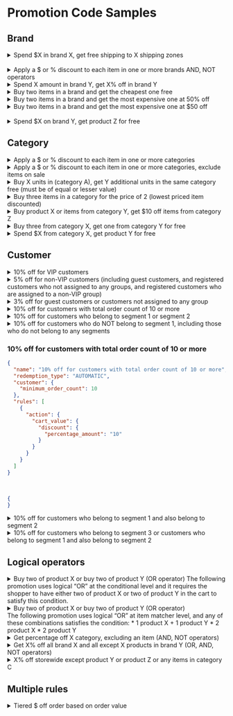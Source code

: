 # Promotion Code Samples

## Brand

<details>
  <summary>Spend $X in brand X, get free shipping to X shipping zones</summary> <br>

<!--
type: tab
title: Try It
-->

```json title="Request runner" lineNumbers
{
  "method": "POST",
  "url": "https://api.bigcommerce.com/stores/{store_hash}/v3/promotions",
  "headers": {
    "Content-Type": "application/json",
    "X-Auth-Token": ""
  },
  "body": {
  "name": "Order $100 of this Common Good Brand, Get Free Shipping",
  "redemption_type": "AUTOMATIC",
  "rules": [
    {
      "action": {
        "shipping": {
          "free_shipping": true,
          "zone_ids": [
            1,
            3
          ]
        }
      },
      "apply_once": true,
      "stop": false,
      "condition": {
        "cart": {
          "items": {
            "brands": [
              37
            ]
          },
          "minimum_quantity": 1,
          "minimum_spend": 100
        }
      }
    }
  ],
  "notifications": [
    {
      "type": "UPSELL",
      "content": "Get Free Shipping for Common Good Upsell",
      "locations": [
        "CART_PAGE"
      ]
    },
    {
      "type": "ELIGIBLE",
      "content": "On the Cart Page, Eligible",
      "locations": [
        "CART_PAGE"
      ]
    },
    {
      "type": "APPLIED",
      "content": "Applied Cart Page",
      "locations": [
        "CART_PAGE"
      ]
    }
  ],
  "stop": false,
  "status": "ENABLED"
}
```

<br>

<!--
type: tab
title: Request
-->

```json title="Example request" lineNumbers
{
  "name": "Order $100 of this Common Good Brand, Get Free Shipping",
  "redemption_type": "AUTOMATIC",
  "rules": [
    {
      "action": {
        "shipping": {
          "free_shipping": true,
          "zone_ids": [
            1,
            3
          ]
        }
      },
      "apply_once": true,
      "stop": false,
      "condition": {
        "cart": {
          "items": {
            "brands": [
              37
            ]
          },
          "minimum_quantity": 1,
          "minimum_spend": 100
        }
      }
    }
  ],
  "notifications": [
    {
      "type": "UPSELL",
      "content": "Get Free Shipping for Common Good Upsell",
      "locations": [
        "CART_PAGE"
      ]
    },
    {
      "type": "ELIGIBLE",
      "content": "On the Cart Page, Eligible",
      "locations": [
        "CART_PAGE"
      ]
    },
    {
      "type": "APPLIED",
      "content": "Applied Cart Page",
      "locations": [
        "CART_PAGE"
      ]
    }
  ],
  "stop": false,
  "status": "ENABLED"
}
```
<!--
type: tab
title: Response
-->

```json title="Example response" lineNumbers
{
    "data": {
        "id": 3,
        "name": "Order $100 of this Common Good Brand, Get Free Shipping",
        "created_from": "api",
        "customer": {
            "group_ids": [],
            "minimum_order_count": 0,
            "excluded_group_ids": [],
            "segments": null
        },
        "rules": [
            {
                "action": {
                    "shipping": {
                        "free_shipping": true,
                        "zone_ids": [
                            1,
                            3
                        ]
                    }
                },
                "apply_once": true,
                "stop": false,
                "condition": {
                    "cart": {
                        "items": {
                            "brands": [
                                37
                            ]
                        },
                        "minimum_spend": "100",
                        "minimum_quantity": 1
                    }
                }
            }
        ],
        "notifications": [
            {
                "type": "UPSELL",
                "content": "Get Free Shipping for Common Good Upsell",
                "locations": [
                    "CART_PAGE"
                ]
            },
            {
                "type": "ELIGIBLE",
                "content": "On the Cart Page, Eligible",
                "locations": [
                    "CART_PAGE"
                ]
            },
            {
                "type": "APPLIED",
                "content": "Applied Cart Page",
                "locations": [
                    "CART_PAGE"
                ]
            }
        ],
        "stop": false,
        "currency_code": "USD",
        "redemption_type": "AUTOMATIC",
        "shipping_address": null,
        "current_uses": 0,
        "max_uses": null,
        "start_date": "2022-07-15T19:59:00+00:00",
        "end_date": null,
        "status": "ENABLED",
        "schedule": null,
        "can_be_used_with_other_promotions": true
    },
    "meta": {}
}
```

<!-- 
type: tab-end
-->
</details>


<br>


<details>
  <summary>Apply a $ or % discount to each item in one or more brands AND, NOT operators</summary> <br>

<!--
type: tab
title: Try It
-->

```json title="Request runner" lineNumbers
{
  "name": "Apply a $ or % discount to each item in one or more brands",
  "redemption_type": "AUTOMATIC",
  "rules": [
    {
      "action": {
        "cart_items": {
          "discount": {
            "percentage_amount": "15"
          },
          "strategy": "LEAST_EXPENSIVE",
          "as_total": false,
          "include_items_considered_by_condition": false,
          "items": {
            "and": [
              {
                "brands": [
                  38,
                  37,
                  36,
                  35
                ]
              },
              {
                "not": {
                  "categories": [
                    19
                  ]
                }
              }
            ]
          }
        }
      },
      "apply_once": true,
      "stop": false
    }
  ],
  "notifications": [
    {
      "type": "UPSELL",
      "content": "Get 15% off in Common Good, Chemex, Barr-Co and Kinfolk.\r\n<div>&nbsp;</div>",
      "locations": [
        "HOME_PAGE",
        "PRODUCT_PAGE",
        "CART_PAGE"
      ]
    },
    {
      "type": "ELIGIBLE",
      "content": "You are eligible for 15% off!\r\n<div>&nbsp;</div>",
      "locations": [
        "CART_PAGE"
      ]
    },
    {
      "type": "APPLIED",
      "content": "Congratulations you have earned 15% off.",
      "locations": [
        "CART_PAGE"
      ]
    }
  ],
  "stop": false,
  "status": "ENABLED"
}
```
<br>

<!--
type: tab
title: Request
-->

```json title="Example request" lineNumbers
{
  "name": "Apply a $ or % discount to each item in one or more brands",
  "redemption_type": "AUTOMATIC",
  "rules": [
    {
      "action": {
        "cart_items": {
          "discount": {
            "percentage_amount": "15"
          },
          "strategy": "LEAST_EXPENSIVE",
          "as_total": false,
          "include_items_considered_by_condition": false,
          "items": {
            "and": [
              {
                "brands": [
                  38,
                  37,
                  36,
                  35
                ]
              },
              {
                "not": {
                  "categories": [
                    19
                  ]
                }
              }
            ]
          }
        }
      },
      "apply_once": true,
      "stop": false
    }
  ],
  "notifications": [
    {
      "type": "UPSELL",
      "content": "Get 15% off in Common Good, Chemex, Barr-Co and Kinfolk.\r\n<div>&nbsp;</div>",
      "locations": [
        "HOME_PAGE",
        "PRODUCT_PAGE",
        "CART_PAGE"
      ]
    },
    {
      "type": "ELIGIBLE",
      "content": "You are eligible for 15% off!\r\n<div>&nbsp;</div>",
      "locations": [
        "CART_PAGE"
      ]
    },
    {
      "type": "APPLIED",
      "content": "Congratulations you have earned 15% off.",
      "locations": [
        "CART_PAGE"
      ]
    }
  ],
  "stop": false,
  "status": "ENABLED"
}
```

<!--
type: tab
title: Response
-->

```json title="Example response" lineNumbers
{
    "data": {
        "id": 4,
        "name": "Apply a $ or % discount to each item in one or more brands",
        "created_from": "api",
        "customer": {
            "group_ids": [],
            "minimum_order_count": 0,
            "excluded_group_ids": [],
            "segments": null
        },
        "rules": [
            {
                "action": {
                    "cart_items": {
                        "discount": {
                            "percentage_amount": "15"
                        },
                        "strategy": "LEAST_EXPENSIVE",
                        "add_free_item": true,
                        "as_total": false,
                        "include_items_considered_by_condition": false,
                        "exclude_items_on_sale": false,
                        "items": {
                            "and": [
                                {
                                    "brands": [
                                        38,
                                        37,
                                        36,
                                        35
                                    ]
                                },
                                {
                                    "not": {
                                        "categories": [
                                            36
                                        ]
                                    }
                                }
                            ]
                        }
                    }
                },
                "apply_once": true,
                "stop": false
            }
        ],
        "notifications": [
            {
                "type": "UPSELL",
                "content": "Get 15% off in Common Good, Chemex, Barr-Co and Kinfolk.\r\n<div>&nbsp;</div>",
                "locations": [
                    "HOME_PAGE",
                    "PRODUCT_PAGE",
                    "CART_PAGE"
                ]
            },
            {
                "type": "ELIGIBLE",
                "content": "You are eligible for 15% off!\r\n<div>&nbsp;</div>",
                "locations": [
                    "CART_PAGE"
                ]
            },
            {
                "type": "APPLIED",
                "content": "Congratulations you have earned 15% off.",
                "locations": [
                    "CART_PAGE"
                ]
            }
        ],
        "stop": false,
        "currency_code": "USD",
        "redemption_type": "AUTOMATIC",
        "shipping_address": null,
        "current_uses": 0,
        "max_uses": null,
        "start_date": "2022-07-15T20:16:53+00:00",
        "end_date": null,
        "status": "ENABLED",
        "schedule": null,
        "can_be_used_with_other_promotions": true
    },
    "meta": {}
}
```

<!-- 
type: tab-end
-->

</details>

<details>  
  <summary>Spend X amount in brand Y, get X% off in brand Y
  </summary>

<br>

 <!--
type: tab
title: Try It
-->

```json title="Request runner" lineNumbers
{
  "method": "POST",
  "url": "https://api.bigcommerce.com/stores/{store_hash}/v3/promotions",
  "headers": {
    "Content-Type": "application/json",
    "X-Auth-Token": ""
  },
  "body": {
  "name": "Spend X amount in brand Y, Get X% off in brand Y",
  "redemption_type": "AUTOMATIC",
  "rules": [
    {
      "action": {
        "cart_items": {
          "discount": {
            "percentage_amount": "10"
          },
          "strategy": "LEAST_EXPENSIVE",
          "as_total": true,
          "include_items_considered_by_condition": true,
          "items": {
            "brands": [
              36
            ]
          }
        }
      },
      "apply_once": true,
      "stop": false,
      "condition": {
        "cart": {
          "items": {
            "brands": [
              36
            ]
          },
          "minimum_spend": "200",
          "minimum_quantity": 1
        }
      }
    }
  ],
  "notifications": [
    {
      "type": "UPSELL",
      "content": "<div>&nbsp;</div>",
      "locations": [
        "CART_PAGE"
      ]
    },
    {
      "type": "ELIGIBLE",
      "content": "<div>&nbsp;</div>",
      "locations": [
        "CART_PAGE"
      ]
    },
    {
      "type": "APPLIED",
      "content": "<div>&nbsp;</div>",
      "locations": [
        "CART_PAGE"
      ]
    }
  ],
  "stop": false,
  "status": "ENABLED"
}
```
<br>

<!--
type: tab
title: Request
-->

```json title="Example request" lineNumbers
{
  "name": "Spend X Amount in Brand Y, Get X% Off in Brand Y",
  "redemption_type": "AUTOMATIC",
  "rules": [
    {
      "action": {
        "cart_items": {
          "discount": {
            "percentage_amount": "10"
          },
          "strategy": "LEAST_EXPENSIVE",
          "as_total": true,
          "include_items_considered_by_condition": true,
          "items": {
            "brands": [
              36
            ]
          }
        }
      },
      "apply_once": true,
      "stop": false,
      "condition": {
        "cart": {
          "items": {
            "brands": [
              36
            ]
          },
          "minimum_spend": "200",
          "minimum_quantity": 1
        }
      }
    }
  ],
  "notifications": [
    {
      "type": "UPSELL",
      "content": "<div>&nbsp;</div>",
      "locations": [
        "CART_PAGE"
      ]
    },
    {
      "type": "ELIGIBLE",
      "content": "<div>&nbsp;</div>",
      "locations": [
        "CART_PAGE"
      ]
    },
    {
      "type": "APPLIED",
      "content": "<div>&nbsp;</div>",
      "locations": [
        "CART_PAGE"
      ]
    }
  ],
  "stop": false,
  "status": "ENABLED"
}
```

<br>

<!--
type: tab
title: Response
-->

```json title="Example response" lineNumbers
{
    "data": {
        "id": 5,
        "name": "Spend X Amount in Brand Y, Get X% Off in Brand Y",
        "created_from": "api",
        "customer": {
            "group_ids": [],
            "minimum_order_count": 0,
            "excluded_group_ids": [],
            "segments": null
        },
        "rules": [
            {
                "action": {
                    "cart_items": {
                        "discount": {
                            "percentage_amount": "10"
                        },
                        "strategy": "LEAST_EXPENSIVE",
                        "add_free_item": true,
                        "as_total": true,
                        "include_items_considered_by_condition": true,
                        "exclude_items_on_sale": false,
                        "items": {
                            "brands": [
                                36
                            ]
                        }
                    }
                },
                "apply_once": true,
                "stop": false,
                "condition": {
                    "cart": {
                        "items": {
                            "brands": [
                                36
                            ]
                        },
                        "minimum_spend": "200",
                        "minimum_quantity": 1
                    }
                }
            }
        ],
        "notifications": [
            {
                "type": "UPSELL",
                "content": "<div>&nbsp;</div>",
                "locations": [
                    "CART_PAGE"
                ]
            },
            {
                "type": "ELIGIBLE",
                "content": "<div>&nbsp;</div>",
                "locations": [
                    "CART_PAGE"
                ]
            },
            {
                "type": "APPLIED",
                "content": "<div>&nbsp;</div>",
                "locations": [
                    "CART_PAGE"
                ]
            }
        ],
        "stop": false,
        "currency_code": "USD",
        "redemption_type": "AUTOMATIC",
        "shipping_address": null,
        "current_uses": 0,
        "max_uses": null,
        "start_date": "2022-07-15T20:26:29+00:00",
        "end_date": null,
        "status": "ENABLED",
        "schedule": null,
        "can_be_used_with_other_promotions": true
    },
    "meta": {}
}
```

<!-- 
type: tab-end
-->

</details>

<details>  
  <summary>Buy two items in a brand and get the cheapest one free</summary>

<br>

 <!--
type: tab
title: Try It
-->

```json title="Request runner" lineNumbers
{
  "method": "POST",
  "url": "https://api.bigcommerce.com/stores/{store_hash}/v3/promotions",
  "headers": {
    "Content-Type": "application/json",
    "X-Auth-Token": ""
  },
  "body": {
  "name": "Buy two items in brand and get the cheapest one free",
  "redemption_type": "AUTOMATIC",
  "rules": [
    {
      "apply_once": false,
      "condition": {
        "cart": {
          "items": {
            "brands": [
              36
            ]
          },
          "minimum_quantity": 2
        }
      },
      "action": {
        "cart_items": {
          "strategy": "LEAST_EXPENSIVE",
          "include_items_considered_by_condition": true,
          "discount": {
            "percentage_amount": "100"
          },
          "items": {
            "brands": [
              36
            ]
          },
          "quantity": 1
        }
      }
    }
  ]
}
```

<br>

<!--
type: tab
title: Request
-->

```json title="Example request" lineNumbers
{
  "name": "Buy two items in brand and get the cheapest one free",
  "redemption_type": "AUTOMATIC",
  "rules": [
    {
      "apply_once": false,
      "condition": {
        "cart": {
          "items": {
            "brands": [
              36
            ]
          },
          "minimum_quantity": 2
        }
      },
      "action": {
        "cart_items": {
          "strategy": "LEAST_EXPENSIVE",
          "include_items_considered_by_condition": true,
          "discount": {
            "percentage_amount": "100"
          },
          "items": {
            "brands": [
              36
            ]
          },
          "quantity": 1
        }
      }
    }
  ]
}
```

<br>

 <!--
type: tab
title: Response
-->

```json title="Example response" lineNumbers
{
    "data": {
        "id": 6,
        "name": "Buy two items in brand and get the cheapest one free",
        "created_from": "api",
        "customer": {
            "group_ids": [],
            "minimum_order_count": 0,
            "excluded_group_ids": [],
            "segments": null
        },
        "rules": [
            {
                "action": {
                    "cart_items": {
                        "discount": {
                            "percentage_amount": "100"
                        },
                        "strategy": "LEAST_EXPENSIVE",
                        "add_free_item": true,
                        "as_total": false,
                        "include_items_considered_by_condition": true,
                        "exclude_items_on_sale": false,
                        "items": {
                            "brands": [
                                36
                            ]
                        },
                        "quantity": 1
                    }
                },
                "apply_once": false,
                "stop": false,
                "condition": {
                    "cart": {
                        "items": {
                            "brands": [
                                36
                            ]
                        },
                        "minimum_quantity": 2
                    }
                }
            }
        ],
        "notifications": [],
        "stop": false,
        "currency_code": "USD",
        "redemption_type": "AUTOMATIC",
        "shipping_address": null,
        "current_uses": 0,
        "max_uses": null,
        "start_date": "2022-07-15T20:37:29+00:00",
        "end_date": null,
        "status": "ENABLED",
        "schedule": null,
        "can_be_used_with_other_promotions": true
    },
    "meta": {}
}
```
<!-- 
type: tab-end
-->

</details>

<details>  
    <summary>Buy two items in a brand and get the most expensive one at 50% off</summary>

<br>

 <!--
type: tab
title: Try It
-->

```json title="Request runner" lineNumbers
{
  "name": "Buy two items in brand and get the most expensive one at 50% off",
  "redemption_type": "AUTOMATIC",
  "rules": [
    {
      "apply_once": false,
      "condition": {
        "cart": {
          "items": {
            "brands": [
              36
            ]
          },
          "minimum_quantity": 2
        }
      },
      "action": {
        "cart_items": {
          "strategy": "MOST_EXPENSIVE",
          "include_items_considered_by_condition": true,
          "discount": {
            "percentage_amount": "50"
          },
          "items": {
            "brands": [
              36
            ]
          },
          "quantity": 1
        }
      }
    }
  ]
}
```

<br>

<!--
type: tab
title: Request
-->

```json title="Example request" lineNumbers
{
  "name": "Buy two items in brand and get the most expensive one at 50% off",
  "redemption_type": "AUTOMATIC",
  "rules": [
    {
      "apply_once": false,
      "condition": {
        "cart": {
          "items": {
            "brands": [
              36
            ]
          },
          "minimum_quantity": 2
        }
      },
      "action": {
        "cart_items": {
          "strategy": "MOST_EXPENSIVE",
          "include_items_considered_by_condition": true,
          "discount": {
            "percentage_amount": "50"
          },
          "items": {
            "brands": [
              36
            ]
          },
          "quantity": 1
        }
      }
    }
  ]
}
```
<br>

<!--
type: tab
title: Response
-->

```json title="Example response" lineNumbers
{
    "data": {
        "id": 7,
        "name": "Buy two items in brand and get the most expensive one at 50% off",
        "created_from": "api",
        "customer": {
            "group_ids": [],
            "minimum_order_count": 0,
            "excluded_group_ids": [],
            "segments": null
        },
        "rules": [
            {
                "action": {
                    "cart_items": {
                        "discount": {
                            "percentage_amount": "50"
                        },
                        "strategy": "MOST_EXPENSIVE",
                        "add_free_item": true,
                        "as_total": false,
                        "include_items_considered_by_condition": true,
                        "exclude_items_on_sale": false,
                        "items": {
                            "brands": [
                                36
                            ]
                        },
                        "quantity": 1
                    }
                },
                "apply_once": false,
                "stop": false,
                "condition": {
                    "cart": {
                        "items": {
                            "brands": [
                                36
                            ]
                        },
                        "minimum_quantity": 2
                    }
                }
            }
        ],
        "notifications": [],
        "stop": false,
        "currency_code": "USD",
        "redemption_type": "AUTOMATIC",
        "shipping_address": null,
        "current_uses": 0,
        "max_uses": null,
        "start_date": "2022-07-15T20:43:34+00:00",
        "end_date": null,
        "status": "ENABLED",
        "schedule": null,
        "can_be_used_with_other_promotions": true
    },
    "meta": {}
}
```

<!-- 
type: tab-end
-->

</details>

<details>  
    <summary>Buy two items in a brand and get the most expensive one at $50 off</summary>

<br>

 <!--
type: tab
title: Try It
-->

```json title="Request runner" lineNumbers
{
  "method": "POST",
  "url": "https://api.bigcommerce.com/stores/{store_hash}/v3/promotions",
  "headers": {
    "Content-Type": "application/json",
    "X-Auth-Token": ""
  },
  "body": {
"name": "Buy two items in brand and get the most expensive one at $50 off",
  "redemption_type": "AUTOMATIC",
  "rules": [
    {
      "apply_once": false,
      "condition": {
        "cart": {
          "items": {
            "brands": [
              36
            ]
          },
          "minimum_quantity": 2
        }
      },
      "action": {
        "cart_items": {
          "strategy": "MOST_EXPENSIVE",
          "include_items_considered_by_condition": true,
          "discount": {
            "fixed_amount": "50"
          },
          "items": {
            "brands": [
              36
            ]
          },
          "quantity": 1
        }
      }
    }
  ]
}
```

<br>

<!--
type: tab
title: Request
-->

```json title="Example request" lineNumbers
{
  "name": "Buy two items in brand and get the most expensive one at $50 off",
  "redemption_type": "AUTOMATIC",
  "rules": [
    {
      "apply_once": false,
      "condition": {
        "cart": {
          "items": {
            "brands": [
              36
            ]
          },
          "minimum_quantity": 2
        }
      },
      "action": {
        "cart_items": {
          "strategy": "MOST_EXPENSIVE",
          "include_items_considered_by_condition": true,
          "discount": {
            "fixed_amount": "50"
          },
          "items": {
            "brands": [
              36
            ]
          },
          "quantity": 1
        }
      }
    }
  ]
}
```
<br>

<!--
type: tab
title: Response
-->

```json title="Example response" lineNumbers
{
    "data": {
        "id": 8,
        "name": "Buy two items in brand and get the most expensive one at $50 off",
        "created_from": "api",
        "customer": {
            "group_ids": [],
            "minimum_order_count": 0,
            "excluded_group_ids": [],
            "segments": null
        },
        "rules": [
            {
                "action": {
                    "cart_items": {
                        "discount": {
                            "fixed_amount": "50"
                        },
                        "strategy": "MOST_EXPENSIVE",
                        "add_free_item": true,
                        "as_total": false,
                        "include_items_considered_by_condition": true,
                        "exclude_items_on_sale": false,
                        "items": {
                            "brands": [
                                36
                            ]
                        },
                        "quantity": 1
                    }
                },
                "apply_once": false,
                "stop": false,
                "condition": {
                    "cart": {
                        "items": {
                            "brands": [
                                36
                            ]
                        },
                        "minimum_quantity": 2
                    }
                }
            }
        ],
        "notifications": [],
        "stop": false,
        "currency_code": "USD",
        "redemption_type": "AUTOMATIC",
        "shipping_address": null,
        "current_uses": 0,
        "max_uses": null,
        "start_date": "2022-07-15T21:01:36+00:00",
        "end_date": null,
        "status": "ENABLED",
        "schedule": null,
        "can_be_used_with_other_promotions": true
    },
    "meta": {}
}
```
<!-- 
type: tab-end
-->

</details>

<br>

<details>  
    <summary>Spend $X on brand Y, get product Z for free</summary>

<!--
type: tab
title: Try It
-->

```json title="Request runner" lineNumbers
{
  "method": "POST",
  "url": "https://api.bigcommerce.com/stores/{store_hash}/v3/promotions",
  "headers": {
    "Content-Type": "application/json",
    "X-Auth-Token": ""},
  "body": {
  "name": "Spend $X on brand Y, get product Z for free",
  "redemption_type": "AUTOMATIC",
  "rules": [
    {
      "apply_once": false,
      "condition": {
        "cart": {
          "items": {
            "brands": [
              38
            ]
          },
          "minimum_spend": 200
        }
      },
      "action": {
        "gift_item": {
          "product_id": 107,
          "quantity": 1
        }
      }
    }
  ]
}
```
<br>

<!--
type: tab
title: Request
-->

```json title="Example request" lineNumbers
{
  "name": "Spend $X on brand Y, get product Z for free",
  "redemption_type": "AUTOMATIC",
  "rules": [
    {
      "apply_once": false,
      "condition": {
        "cart": {
          "items": {
            "brands": [
              38
            ]
          },
          "minimum_spend": 200
        }
      },
      "action": {
        "gift_item": {
          "product_id": 130,
          "quantity": 1
        }
      }
    }
  ]
}
```

<br>

<!--
type: tab
title: Response
-->

```json title="Example response" lineNumbers
{
    "data": {
        "id": 9,
        "name": "Spend $X on brand Y, get product Z for free",
        "created_from": "api",
        "customer": {
            "group_ids": [],
            "minimum_order_count": 0,
            "excluded_group_ids": [],
            "segments": null
        },
        "rules": [
            {
                "action": {
                    "gift_item": {
                        "quantity": 1,
                        "product_id": 130
                    }
                },
                "apply_once": false,
                "stop": false,
                "condition": {
                    "cart": {
                        "items": {
                            "brands": [
                                38
                            ]
                        },
                        "minimum_spend": "10"
                    }
                }
            }
        ],
        "notifications": [],
        "stop": false,
        "currency_code": "USD",
        "redemption_type": "AUTOMATIC",
        "shipping_address": null,
        "current_uses": 0,
        "max_uses": null,
        "start_date": "2022-07-15T21:15:28+00:00",
        "end_date": null,
        "status": "ENABLED",
        "schedule": null,
        "can_be_used_with_other_promotions": true
    },
    "meta": {}
}
```

<!-- 
type: tab-end
-->

</details>

## Category

<details>
  <summary>Apply a $ or % discount to each item in one or more categories</summary>

<br>

<!--
type: tab
title: Try It
-->

```json title="Request runner" lineNumbers
{
  "method": "POST",
  "url": "https://api.bigcommerce.com/stores/{store_hash}/v3/promotions",
  "headers": {
    "Content-Type": "application/json",
    "X-Auth-Token": ""},
  "body": {
  "name": "20 dollars off all garden material",
  "redemption_type": "AUTOMATIC",
  "rules": [
    {
      "action": {
        "cart_items": {
          "discount": {
            "fixed_amount": "20"
          },
          "strategy": "LEAST_EXPENSIVE",
          "as_total": false,
          "include_items_considered_by_condition": false,
          "items": {
            "categories": [
              24
            ]
          }
        }
      },
      "apply_once": true,
      "stop": false
    }
  ],
  "notifications": [
    {
      "type": "UPSELL",
      "content": "",
      "locations": [
        "CART_PAGE"
      ]
    },
    {
      "type": "ELIGIBLE",
      "content": "",
      "locations": [
        "CART_PAGE"
      ]
    },
    {
      "type": "APPLIED",
      "content": "",
      "locations": [
        "CART_PAGE"
      ]
    }
  ],
  "stop": false,
  "start_date": "2019-01-29T00:00:00+00:00",
  "status": "ENABLED"
}
```

<br>
<!--
type: tab
title: Request
-->

```json title="Example request" lineNumbers
{
  "name": "20 dollars off all garden material",
  "redemption_type": "AUTOMATIC",
  "rules": [
    {
      "action": {
        "cart_items": {
          "discount": {
            "fixed_amount": "20"
          },
          "strategy": "LEAST_EXPENSIVE",
          "as_total": false,
          "include_items_considered_by_condition": false,
          "items": {
            "categories": [
              24
            ]
          }
        }
      },
      "apply_once": true,
      "stop": false
    }
  ],
  "notifications": [
    {
      "type": "UPSELL",
      "content": "",
      "locations": [
        "CART_PAGE"
      ]
    },
    {
      "type": "ELIGIBLE",
      "content": "",
      "locations": [
        "CART_PAGE"
      ]
    },
    {
      "type": "APPLIED",
      "content": "",
      "locations": [
        "CART_PAGE"
      ]
    }
  ],
  "stop": false,
  "start_date": "2019-01-29T00:00:00+00:00",
  "status": "ENABLED"
}
```
<!--
type: tab
title: Response
-->

```json title="Example response" lineNumbers
{
    "data": {
        "id": 10,
        "name": "20 dollar off all Garden material",
        "created_from": "api",
        "customer": {
            "group_ids": [],
            "minimum_order_count": 0,
            "excluded_group_ids": [],
            "segments": null
        },
        "rules": [
            {
                "action": {
                    "cart_items": {
                        "discount": {
                            "fixed_amount": "20"
                        },
                        "strategy": "LEAST_EXPENSIVE",
                        "add_free_item": true,
                        "as_total": false,
                        "include_items_considered_by_condition": false,
                        "exclude_items_on_sale": false,
                        "items": {
                            "categories": [
                                24
                            ]
                        }
                    }
                },
                "apply_once": true,
                "stop": false
            }
        ],
        "notifications": [
            {
                "type": "UPSELL",
                "content": "",
                "locations": [
                    "CART_PAGE"
                ]
            },
            {
                "type": "ELIGIBLE",
                "content": "",
                "locations": [
                    "CART_PAGE"
                ]
            },
            {
                "type": "APPLIED",
                "content": "",
                "locations": [
                    "CART_PAGE"
                ]
            }
        ],
        "stop": false,
        "currency_code": "USD",
        "redemption_type": "AUTOMATIC",
        "shipping_address": null,
        "current_uses": 0,
        "max_uses": null,
        "start_date": "2019-01-29T00:00:00+00:00",
        "end_date": null,
        "status": "ENABLED",
        "schedule": null,
        "can_be_used_with_other_promotions": true
    },
    "meta": {}
}
```
<!-- 
type: tab-end
-->

</details>



<details>
  <summary>Apply a $ or % discount to each item in one or more categories, exclude items on sale</summary>

<br>

 <!--
type: tab
title: Try It
-->


```json title="Example request" lineNumbers
{
  "method": "POST",
  "url": "https://api.bigcommerce.com/stores/{store_hash}/v3/promotions",
  "headers": {
    "Content-Type": "application/json",
    "X-Auth-Token": ""
  },
  "body": {
  "name": "20 dollars off all garden material, exclude items on sale",
  "redemption_type": "AUTOMATIC",
  "rules": [
    {
      "action": {
        "cart_items": {
          "discount": {
            "fixed_amount": "20"
          },
          "strategy": "LEAST_EXPENSIVE",
          "as_total": false,
          "include_items_considered_by_condition": false,
          "exclude_items_on_sale": true,
          "items": {
            "categories": [
              19
            ]
          }
        }
      },
      "apply_once": true,
      "stop": false
    }
  ]
}
```

<br>

<br>

 <!--
type: tab
title: Request
-->

```json title="Example request" lineNumbers
{
 "name": "20 dollars off all garden material, exclude items on sale",
  "redemption_type": "AUTOMATIC",
  "rules": [
    {
      "action": {
        "cart_items": {
          "discount": {
            "fixed_amount": "20"
          },
          "strategy": "LEAST_EXPENSIVE",
          "as_total": false,
          "include_items_considered_by_condition": false,
          "exclude_items_on_sale": true,
          "items": {
            "categories": [
              19
            ]
          }
        }
      },
      "apply_once": true,
      "stop": false
    }
  ]
}
```
<!--
type: tab
title: Response
-->

```json title="Example response" lineNumbers
{
    "data": {
        "id": 11,
        "name": "20 dollars off all garden material, exclude items on sale",
        "created_from": "api",
        "customer": {
            "group_ids": [],
            "minimum_order_count": 0,
            "excluded_group_ids": [],
            "segments": null
        },
        "rules": [
            {
                "action": {
                    "cart_items": {
                        "discount": {
                            "fixed_amount": "5"
                        },
                        "strategy": "LEAST_EXPENSIVE",
                        "add_free_item": true,
                        "as_total": false,
                        "include_items_considered_by_condition": false,
                        "exclude_items_on_sale": true,
                        "items": {
                            "categories": [
                                36
                            ]
                        }
                    }
                },
                "apply_once": true,
                "stop": false
            }
        ],
        "notifications": [],
        "stop": false,
        "currency_code": "USD",
        "redemption_type": "AUTOMATIC",
        "shipping_address": null,
        "current_uses": 0,
        "max_uses": null,
        "start_date": "2022-07-18T18:43:58+00:00",
        "end_date": null,
        "status": "ENABLED",
        "schedule": null,
        "can_be_used_with_other_promotions": true
    },
    "meta": {}
}
```

<!-- 
type: tab-end
-->

</details>

<details>  
  <summary>Buy X units in (category A), get Y additional units in the same category free (must be of equal or lesser value)</summary>

<br>

 <!--
type: tab
title: Try It
-->

```json title="Try It" lineNumbers
{
  "method": "POST",
  "url": "https://api.bigcommerce.com/stores/{store_hash}/v3/promotions",
  "headers": {
    "Content-Type": "application/json",
    "X-Auth-Token": ""
  },
  "body": {
  "name": "Buy X units in (Category A), get Y additional units in the same category free (must be of equal or lesser value)",
  "redemption_type": "AUTOMATIC",
  "rules": [
    {
      "action": {
        "cart_items": {
          "discount": {
            "percentage_amount": "100"
          },
          "strategy": "LEAST_EXPENSIVE",
          "as_total": false,
          "include_items_considered_by_condition": false,
          "items": {
            "categories": [
              23
            ]
          },
          "quantity": 1
        }
      },
      "apply_once": true,
      "stop": false,
      "condition": {
        "cart": {
          "items": {
            "categories": [
              23
            ]
          },
          "minimum_quantity": 1
        }
      }
    }
  ],
  "notifications": [
    {
      "type": "UPSELL",
      "content": "<div>&nbsp;</div>\r\n<div>&nbsp;</div>",
      "locations": [
        "CART_PAGE"
      ]
    },
    {
      "type": "ELIGIBLE",
      "content": "<div>&nbsp;</div>\r\n<div>&nbsp;</div>",
      "locations": [
        "CART_PAGE"
      ]
    },
    {
      "type": "APPLIED",
      "content": "<div>&nbsp;</div>\r\n<div>&nbsp;</div>",
      "locations": [
        "CART_PAGE"
      ]
    }
  ],
  "stop": false,
  "start_date": "2019-02-01T05:00:00+00:00",
  "status": "ENABLED"
}
```
<br>

 <!--
type: tab
title: Request
-->

```json title="Example request" lineNumbers
{
  "name": "Buy X units in (Category A), get Y additional units in the same category free (must be of equal or lesser value)",
  "redemption_type": "AUTOMATIC",
  "rules": [
    {
      "action": {
        "cart_items": {
          "discount": {
            "percentage_amount": "100"
          },
          "strategy": "LEAST_EXPENSIVE",
          "as_total": false,
          "include_items_considered_by_condition": false,
          "items": {
            "categories": [
              23
            ]
          },
          "quantity": 1
        }
      },
      "apply_once": true,
      "stop": false,
      "condition": {
        "cart": {
          "items": {
            "categories": [
              23
            ]
          },
          "minimum_quantity": 1
        }
      }
    }
  ],
  "notifications": [
    {
      "type": "UPSELL",
      "content": "<div>&nbsp;</div>\r\n<div>&nbsp;</div>",
      "locations": [
        "CART_PAGE"
      ]
    },
    {
      "type": "ELIGIBLE",
      "content": "<div>&nbsp;</div>\r\n<div>&nbsp;</div>",
      "locations": [
        "CART_PAGE"
      ]
    },
    {
      "type": "APPLIED",
      "content": "<div>&nbsp;</div>\r\n<div>&nbsp;</div>",
      "locations": [
        "CART_PAGE"
      ]
    }
  ],
  "stop": false,
  "start_date": "2019-02-01T05:00:00+00:00",
  "status": "ENABLED"
}
```
<br>

<!--
type: tab
title: Response
-->

```json title="Example response" lineNumbers
{
    "data": {
        "id": 12,
        "name": "Buy X units in (Category A), get Y additional units in the same category free (must be of equal or l",
        "created_from": "api",
        "customer": {
            "group_ids": [],
            "minimum_order_count": 0,
            "excluded_group_ids": [],
            "segments": null
        },
        "rules": [
            {
                "action": {
                    "cart_items": {
                        "discount": {
                            "percentage_amount": "100"
                        },
                        "strategy": "LEAST_EXPENSIVE",
                        "add_free_item": true,
                        "as_total": false,
                        "include_items_considered_by_condition": false,
                        "exclude_items_on_sale": false,
                        "items": {
                            "categories": [
                                36
                            ]
                        },
                        "quantity": 1
                    }
                },
                "apply_once": true,
                "stop": false,
                "condition": {
                    "cart": {
                        "items": {
                            "categories": [
                                36
                            ]
                        },
                        "minimum_quantity": 1
                    }
                }
            }
        ],
        "notifications": [
            {
                "type": "UPSELL",
                "content": "<div>&nbsp;</div>\r\n<div>&nbsp;</div>",
                "locations": [
                    "CART_PAGE"
                ]
            },
            {
                "type": "ELIGIBLE",
                "content": "<div>&nbsp;</div>\r\n<div>&nbsp;</div>",
                "locations": [
                    "CART_PAGE"
                ]
            },
            {
                "type": "APPLIED",
                "content": "<div>&nbsp;</div>\r\n<div>&nbsp;</div>",
                "locations": [
                    "CART_PAGE"
                ]
            }
        ],
        "stop": false,
        "currency_code": "USD",
        "redemption_type": "AUTOMATIC",
        "shipping_address": null,
        "current_uses": 0,
        "max_uses": null,
        "start_date": "2019-02-01T05:00:00+00:00",
        "end_date": null,
        "status": "ENABLED",
        "schedule": null,
        "can_be_used_with_other_promotions": true
    },
    "meta": {}
}
```

<!-- 
type: tab-end
-->

</details>

<details>  
  <summary>Buy three items in a category for the price of 2 (lowest priced item discounted)</summary>

<br>

 <!--
type: tab
title: Try It
-->

```json title="Try It" lineNumbers
{
  "name": "Buy three items in a category for the price of 2 (lowest priced item discounted)",
  "redemption_type": "AUTOMATIC",
  "rules": [
    {
      "apply_once": false,
      "condition": {
        "cart": {
          "items": {
            "categories": [
              21
            ]
          },
          "minimum_quantity": 2
        }
      },
      "action": {
        "cart_items": {
          "discount": {
            "percentage_amount": "100"
          },
          "strategy": "LEAST_EXPENSIVE",
          "items": {
            "categories": [
              21
            ]
          },
          "quantity": 1
        }
      }
    }
  ]
}
```

<br>

<!--
type: tab
title: Request
-->

```json title="Example request" lineNumbers
{
  "name": "Buy three items in a category for the price of 2 (lowest priced item discounted)",
  "redemption_type": "AUTOMATIC",
  "rules": [
    {
      "apply_once": false,
      "condition": {
        "cart": {
          "items": {
            "categories": [
              21
            ]
          },
          "minimum_quantity": 2
        }
      },
      "action": {
        "cart_items": {
          "discount": {
            "percentage_amount": "100"
          },
          "strategy": "LEAST_EXPENSIVE",
          "items": {
            "categories": [
              21
            ]
          },
          "quantity": 1
        }
      }
    }
  ]
}
```

<!--
type: tab
title: Response
-->

```json title="Example response" lineNumbers
{
    "data": {
        "id": 13,
        "name": "Buy three items in a category for the price of 2 (lowest priced item discounted)",
        "created_from": "api",
        "customer": {
            "group_ids": [],
            "minimum_order_count": 0,
            "excluded_group_ids": [],
            "segments": null
        },
        "rules": [
            {
                "action": {
                    "cart_items": {
                        "discount": {
                            "percentage_amount": "100"
                        },
                        "strategy": "LEAST_EXPENSIVE",
                        "add_free_item": true,
                        "as_total": false,
                        "include_items_considered_by_condition": false,
                        "exclude_items_on_sale": false,
                        "items": {
                            "categories": [
                                36
                            ]
                        },
                        "quantity": 1
                    }
                },
                "apply_once": false,
                "stop": false,
                "condition": {
                    "cart": {
                        "items": {
                            "categories": [
                                36
                            ]
                        },
                        "minimum_quantity": 2
                    }
                }
            }
        ],
        "notifications": [],
        "stop": false,
        "currency_code": "USD",
        "redemption_type": "AUTOMATIC",
        "shipping_address": null,
        "current_uses": 0,
        "max_uses": null,
        "start_date": "2022-07-18T19:02:16+00:00",
        "end_date": null,
        "status": "ENABLED",
        "schedule": null,
        "can_be_used_with_other_promotions": true
    },
    "meta": {}
}
```
<!-- 
type: tab-end
-->

</details>


<details>  
  <summary>Buy product X or items from category Y, get $10 off items from category Z</summary>

<br>

<!--
type: tab
title: Try It
-->

```json title="Try It" lineNumbers
{
  "method": "POST",
  "url": "https://api.bigcommerce.com/stores/{store_hash}/v3/promotions",
  "headers": {
    "Content-Type": "application/json",
    "X-Auth-Token": ""
  },
  "body": {
  "name": "Buy product X or items from category Y get $10 off items from category Z",
  "redemption_type": "AUTOMATIC",
  "rules": [
    {
      "apply_once": true,
      "condition": {
        "cart": {
          "items": {
            "or": [
              {
                "categories": [
                  1
                ]
              },
              {
                "products": [
                  1
                ]
              }
            ]
          },
          "minimum_quantity": 1
        }
      },
      "action": {
        "cart_items": {
          "discount": {
            "fixed_amount": 10
          },
          "items": {
            "categories": [
              31
            ]
          }
        }
      }
    }
  ]
}
```
<br>

<!--
type: tab
title: Request
-->

```json title="Example request" lineNumbers
 "name": "Buy product X or items from category Y get $10 off items from category Z",
  "redemption_type": "AUTOMATIC",
  "rules": [
    {
      "apply_once": true,
      "condition": {
        "cart": {
          "items": {
            "or": [
              {
                "categories": [
                  1
                ]
              },
              {
                "products": [
                  1
                ]
              }
            ]
          },
          "minimum_quantity": 1
        }
      },
      "action": {
        "cart_items": {
          "discount": {
            "fixed_amount": 10
          },
          "items": {
            "categories": [
              31
            ]
          }
        }
      }
    }
  ]
}
```

<!--
type: tab
title: Response
-->

```json title="Example response" lineNumbers
{
    "data": {
        "id": 14,
        "name": "Buy product X or items from category Y get $10 off items from category Z",
        "created_from": "api",
        "customer": {
            "group_ids": [],
            "minimum_order_count": 0,
            "excluded_group_ids": [],
            "segments": null
        },
        "rules": [
            {
                "action": {
                    "cart_items": {
                        "discount": {
                            "fixed_amount": "10"
                        },
                        "strategy": "LEAST_EXPENSIVE",
                        "add_free_item": true,
                        "as_total": false,
                        "include_items_considered_by_condition": false,
                        "exclude_items_on_sale": false,
                        "items": {
                            "categories": [
                                36
                            ]
                        }
                    }
                },
                "apply_once": true,
                "stop": false,
                "condition": {
                    "cart": {
                        "items": {
                            "or": [
                                {
                                    "categories": [
                                        36
                                    ]
                                },
                                {
                                    "products": [
                                        123
                                    ]
                                }
                            ]
                        },
                        "minimum_quantity": 1
                    }
                }
            }
        ],
        "notifications": [],
        "stop": false,
        "currency_code": "USD",
        "redemption_type": "AUTOMATIC",
        "shipping_address": null,
        "current_uses": 0,
        "max_uses": null,
        "start_date": "2022-07-18T19:16:26+00:00",
        "end_date": null,
        "status": "ENABLED",
        "schedule": null,
        "can_be_used_with_other_promotions": true
    },
    "meta": {}
}
```
<!-- 
type: tab-end
-->

</details>

<details>  
  <summary>Buy three from category X, get one from category Y for free</summary>

<br>

 <!--
type: tab
title: Try It
-->

```json title="Try It" lineNumbers
{
  "method": "POST",
  "url": "https://api.bigcommerce.com/stores/{store_hash}/v3/promotions",
  "headers": {
    "Content-Type": "application/json",
    "X-Auth-Token": ""
  },
  "body": {
  "name": "Buy three from category X get one from category Y for free",
  "redemption_type": "AUTOMATIC",
  "rules": [
    {
      "apply_once": false,
      "condition": {
        "cart": {
          "items": {
            "categories": [
              24
            ]
          },
          "minimum_quantity": 3
        }
      },
      "action": {
        "cart_items": {
          "discount": {
            "percentage_amount": 100
          },
          "items": {
            "categories": [
              24
            ]
          },
          "quantity": 1
        }
      }
    }
  ]
}
```
<!--
type: tab
title: Request
-->

```json title="Example request" lineNumbers
{
  "name": "Buy three from category X get one from category Y for free",
  "redemption_type": "AUTOMATIC",
  "rules": [
    {
      "apply_once": false,
      "condition": {
        "cart": {
          "items": {
            "categories": [
              24
            ]
          },
          "minimum_quantity": 3
        }
      },
      "action": {
        "cart_items": {
          "discount": {
            "percentage_amount": 100
          },
          "items": {
            "categories": [
              24
            ]
          },
          "quantity": 1
        }
      }
    }
  ]
}
```
<!--
type: tab
title: Response
-->

```json title="Example response" lineNumbers
{
    "data": {
        "id": 15,
        "name": "Buy three from category X get one from category Y for free",
        "created_from": "api",
        "customer": {
            "group_ids": [],
            "minimum_order_count": 0,
            "excluded_group_ids": [],
            "segments": null
        },
        "rules": [
            {
                "action": {
                    "cart_items": {
                        "discount": {
                            "percentage_amount": "100"
                        },
                        "strategy": "LEAST_EXPENSIVE",
                        "add_free_item": true,
                        "as_total": false,
                        "include_items_considered_by_condition": false,
                        "exclude_items_on_sale": false,
                        "items": {
                            "categories": [
                                24
                            ]
                        },
                        "quantity": 1
                    }
                },
                "apply_once": false,
                "stop": false,
                "condition": {
                    "cart": {
                        "items": {
                            "categories": [
                                24
                            ]
                        },
                        "minimum_quantity": 3
                    }
                }
            }
        ],
        "notifications": [],
        "stop": false,
        "currency_code": "USD",
        "redemption_type": "AUTOMATIC",
        "shipping_address": null,
        "current_uses": 0,
        "max_uses": null,
        "start_date": "2022-07-18T19:57:54+00:00",
        "end_date": null,
        "status": "ENABLED",
        "schedule": null,
        "can_be_used_with_other_promotions": true
    },
    "meta": {}
}
```
<!-- 
type: tab-end
-->

</details>

<details>  
  <summary>Spend $X from category X, get product Y for free</summary>

<br>

 <!--
type: tab
title: Try It
-->

```json title="Example request" lineNumbers
{
  "name": "Buy $X from category X get product Y for free",
  "redemption_type": "AUTOMATIC",
  "rules": [
    {
      "apply_once": false,
      "condition": {
        "cart": {
          "items": {
            "categories": [
              24
            ]
          },
          "minimum_spend": 300
        }
      },
      "action": {
        "cart_items": {
          "discount": {
            "percentage_amount": 100
          },
          "items": {
            "products": [
              123
            ]
          },
          "quantity": 1
        }
      }
    }
  ]
}
```
<br>

<!--
type: tab
title: Request
-->

```json title="Example request" lineNumbers
{
  "name": "Buy $X from category X get product Y for free",
  "redemption_type": "AUTOMATIC",
  "rules": [
    {
      "apply_once": false,
      "condition": {
        "cart": {
          "items": {
            "categories": [
              19
            ]
          },
          "minimum_spend": 300
        }
      },
      "action": {
        "cart_items": {
          "discount": {
            "percentage_amount": 100
          },
          "items": {
            "products": [
              81
            ]
          },
          "quantity": 1
        }
      }
    }
  ]
}
```

<!--
type: tab
title: Response
-->

```json title="Example response" lineNumbers
{
    "data": {
        "id": 16,
        "name": "Buy $X from Category X Get Product Y for free",
        "created_from": "api",
        "customer": {
            "group_ids": [],
            "minimum_order_count": 0,
            "excluded_group_ids": [],
            "segments": null
        },
        "rules": [
            {
                "action": {
                    "cart_items": {
                        "discount": {
                            "percentage_amount": "100"
                        },
                        "strategy": "LEAST_EXPENSIVE",
                        "add_free_item": true,
                        "as_total": false,
                        "include_items_considered_by_condition": false,
                        "exclude_items_on_sale": false,
                        "items": {
                            "products": [
                                123
                            ]
                        },
                        "quantity": 1
                    }
                },
                "apply_once": false,
                "stop": false,
                "condition": {
                    "cart": {
                        "items": {
                            "categories": [
                                24
                            ]
                        },
                        "minimum_spend": "300"
                    }
                }
            }
        ],
        "notifications": [],
        "stop": false,
        "currency_code": "USD",
        "redemption_type": "AUTOMATIC",
        "shipping_address": null,
        "current_uses": 0,
        "max_uses": null,
        "start_date": "2022-07-18T20:07:24+00:00",
        "end_date": null,
        "status": "ENABLED",
        "schedule": null,
        "can_be_used_with_other_promotions": true
    },
    "meta": {}
}
```


<!-- 
type: tab-end
-->

</details>

## Customer

<details>
<summary>10% off for VIP customers</summary>

<br>
<!--
type: tab
title: Try It 
-->

```json title="Try It" lineNumbers
{
  "method": "POST",
  "url": "https://api.bigcommerce.com/stores/{store_hash}/v3/promotions",
  "headers": {
    "Content-Type": "application/json",
    "X-Auth-Token": ""
  },
  "body": {
  "name": "10% off for VIP customers",
  "redemption_type": "AUTOMATIC",
  "customer": {
    "group_ids": [
      1
    ]
  },
  "rules": [
    {
      "action": {
        "cart_value": {
          "discount": {
            "percentage_amount": "10"
          }
        }
      }
    }
  ]
}
```
<br>

 <!--
type: tab
title: Request
-->

```json title="Example request" lineNumbers
{
  "name": "10% off for VIP customers",
  "redemption_type": "AUTOMATIC",
  "customer": {
    "group_ids": [
      1
    ]
  },
  "rules": [
    {
      "action": {
        "cart_value": {
          "discount": {
            "percentage_amount": "10"
          }
        }
      }
    }
  ]
}
```
<br>

<!--
type: tab
title: Response
-->

```json title="Example response" lineNumbers
{
    "data": {
        "id": 17,
        "name": "10% off for VIP customers",
        "created_from": "api",
        "customer": {
            "group_ids": [
                1
            ],
            "minimum_order_count": 0,
            "excluded_group_ids": [],
            "segments": null
        },
        "rules": [
            {
                "action": {
                    "cart_value": {
                        "discount": {
                            "percentage_amount": "10"
                        }
                    }
                },
                "apply_once": true,
                "stop": false
            }
        ],
        "notifications": [],
        "stop": false,
        "currency_code": "USD",
        "redemption_type": "AUTOMATIC",
        "shipping_address": null,
        "current_uses": 0,
        "max_uses": null,
        "start_date": "2022-07-19T13:46:55+00:00",
        "end_date": null,
        "status": "ENABLED",
        "schedule": null,
        "can_be_used_with_other_promotions": true
    },
    "meta": {}
}
```
<!-- 
type: tab-end
-->

</details>

<details>  
    <summary>5% off for non-VIP customers
(including guest customers, and registered customers who not assigned to any groups, and registered customers who are assigned to a non-VIP group)</summary>

<br>

 <!--
type: tab
title: Try It
-->


```json http
{
  "method": "POST",
  "url": "https://api.bigcommerce.com/stores/{store_hash}/v3/promotions",
  "headers": {
    "Content-Type": "application/json",
    "X-Auth-Token": ""
  },
  "body": {
  "name": "5% off for non-VIP customers",
  "redemption_type": "AUTOMATIC",
  "customer": {
    "excluded_group_ids": [
      1
    ]
  },
  "rules": [
    {
      "action": {
        "cart_value": {
          "discount": {
            "percentage_amount": "5"
          }
        }
      }
    }
  ]
}
```

<br>

 <!--
type: tab
title: Request
-->

```json title="Example request" lineNumbers
{
 "name": "5% off for non-VIP customers",
  "redemption_type": "AUTOMATIC",
  "customer": {
    "excluded_group_ids": [
      1
    ]
  },
  "rules": [
    {
      "action": {
        "cart_value": {
          "discount": {
            "percentage_amount": "5"
          }
        }
      }
    }
  ]
}
```
<br>

<!--
type: tab
title: Response
-->

```json title="Example response" lineNumbers
{
    "data": {
        "id": 18,
        "name": "5% off for non-VIP customers",
        "created_from": "api",
        "customer": {
            "group_ids": [],
            "minimum_order_count": 0,
            "excluded_group_ids": [
                1
            ],
            "segments": null
        },
        "rules": [
            {
                "action": {
                    "cart_value": {
                        "discount": {
                            "percentage_amount": "5"
                        }
                    }
                },
                "apply_once": true,
                "stop": false
            }
        ],
        "notifications": [],
        "stop": false,
        "currency_code": "USD",
        "redemption_type": "AUTOMATIC",
        "shipping_address": null,
        "current_uses": 0,
        "max_uses": null,
        "start_date": "2022-07-19T13:55:11+00:00",
        "end_date": null,
        "status": "ENABLED",
        "schedule": null,
        "can_be_used_with_other_promotions": true
    },
    "meta": {}
}
```

<!-- 
type: tab-end
-->

</details>

<details>  
    <summary>3% off for guest customers or customers not assigned to any group</summary>

<br>

 <!--
type: tab
title: Try It
-->


```json title="Try It" lineNumbers
{
  "method": "POST",
  "url": "https://api.bigcommerce.com/stores/{store_hash}/v3/promotions",
  "headers": {
    "Content-Type": "application/json",
    "X-Auth-Token": ""
  },
  "body": {
  "name": "3% off for guest customers or customers not assigned to any group",
  "redemption_type": "AUTOMATIC",
  "customer": {
    "group_ids": [
      0
    ]
  },
  "rules": [
    {
      "action": {
        "cart_value": {
          "discount": {
            "percentage_amount": "3"
          }
        }
      }
    }
  ]
}
```
<br>
<!--
type: tab
title: Request
-->

```json title="Example request" lineNumbers
{
  "name": "3% off for guest customers or customers not assigned to any group",
  "redemption_type": "AUTOMATIC",
  "customer": {
    "group_ids": [
      0
    ]
  },
  "rules": [
    {
      "action": {
        "cart_value": {
          "discount": {
            "percentage_amount": "3"
          }
        }
      }
    }
  ]
}
```
<br>

<!--
type: tab
title: Response
-->

```json title="Example response" lineNumbers
{
    "data": {
        "id": 19,
        "name": "3% off for guest customers or customers not assigned to any group",
        "created_from": "api",
        "customer": {
            "group_ids": [
                0
            ],
            "minimum_order_count": 0,
            "excluded_group_ids": [],
            "segments": null
        },
        "rules": [
            {
                "action": {
                    "cart_value": {
                        "discount": {
                            "percentage_amount": "3"
                        }
                    }
                },
                "apply_once": true,
                "stop": false
            }
        ],
        "notifications": [],
        "stop": false,
        "currency_code": "USD",
        "redemption_type": "AUTOMATIC",
        "shipping_address": null,
        "current_uses": 0,
        "max_uses": null,
        "start_date": "2022-07-19T14:02:33+00:00",
        "end_date": null,
        "status": "ENABLED",
        "schedule": null,
        "can_be_used_with_other_promotions": true
    },
    "meta": {}
}
```
<!-- 
type: tab-end
-->

</details>

<details>  
    <summary>10% off for customers with total order count of 10 or more</summary>

<br>

 <!--
type: tab
title: Try It
-->


```json title="Try It" lineNumbers
{
  "method": "POST",
  "url": "https://api.bigcommerce.com/stores/{store_hash}/v3/promotions",
  "headers": {
    "Content-Type": "application/json",
    "X-Auth-Token": ""
  },
  "body": {
  "name": "10% off for customers with total order count of 10 or more",
  "redemption_type": "AUTOMATIC",
  "customer": {
    "minimum_order_count": 10
  },
  "rules": [
    {
      "action": {
        "cart_value": {
          "discount": {
            "percentage_amount": "10"
          }
        }
      }
    }
  ]
}
```

<br>

 <!--
type: tab
title: Request
-->

```json title="Example request" lineNumbers
{
"name": "10% off for customers with total order count of 10 or more",
  "redemption_type": "AUTOMATIC",
  "customer": {
    "minimum_order_count": 10
  },
  "rules": [
    {
      "action": {
        "cart_value": {
          "discount": {
            "percentage_amount": "10"
          }
        }
      }
    }
  ]
}
```
<br>

<!--
type: tab
title: Response
-->

```json title="Example response" lineNumbers
{
{
    "data": {
        "id": 20,
        "name": "10% off for customers with total order count of 10 or more",
        "created_from": "api",
        "customer": {
            "group_ids": [],
            "minimum_order_count": 10,
            "excluded_group_ids": [],
            "segments": null
        },
        "rules": [
            {
                "action": {
                    "cart_value": {
                        "discount": {
                            "percentage_amount": "10"
                        }
                    }
                },
                "apply_once": true,
                "stop": false
            }
        ],
        "notifications": [],
        "stop": false,
        "currency_code": "USD",
        "redemption_type": "AUTOMATIC",
        "shipping_address": null,
        "current_uses": 0,
        "max_uses": null,
        "start_date": "2022-07-19T14:14:12+00:00",
        "end_date": null,
        "status": "ENABLED",
        "schedule": null,
        "can_be_used_with_other_promotions": true
    },
    "meta": {}
}
```
<!-- 
type: tab-end
-->

</details>

<details>  
  <summary>10% off for customers who belong to segment 1 or segment 2</summary>

<br>

 <!--
type: tab
title: Try It
-->

```json title="Try It" lineNumbers
{
  "method": "POST",
  "url": "https://api.bigcommerce.com/stores/{store_hash}/v3/promotions",
  "headers": {
    "Content-Type": "application/json",
    "X-Auth-Token": ""
  },
  "body": {
  "name": "10% off for customers who belong to segment 1 or segment 2",
  "redemption_type": "AUTOMATIC",
  "customer": {
    "segments": {
      "id": [
        "1",
        "2"
      ]
    }
  },
  "rules": [
    {
      "action": {
        "cart_value": {
          "discount": {
            "percentage_amount": "10"
          }
        }
      }
    }
  ]
}
```

<br>

 <!--
type: tab
title: Request
-->

```json title="Example request" lineNumbers
{
  "name": "10% off for customers who belong to segment 1 or segment 2",
  "redemption_type": "AUTOMATIC",
  "customer": {
    "segments": {
      "id": [
        "1",
        "2"
      ]
    }
  },
  "rules": [
    {
      "action": {
        "cart_value": {
          "discount": {
            "percentage_amount": "10"
          }
        }
      }
    }
  ]
}
```

<br>

<!--
type: tab
title: Response
-->

```json title="Example responses" lineNumbers
{
}
```

<!-- 
type: tab-end
-->

</details>


<details>  
  <summary>10% off for customers who do NOT belong to segment 1, including those who do not belong to any segments</summary>

<br>

 <!--
type: tab
title: Try It
-->


```json title="Try It" lineNumbers
{
  "method": "POST",
  "url": "https://api.bigcommerce.com/stores/{store_hash}/v3/promotions",
  "headers": {
    "Content-Type": "application/json",
    "X-Auth-Token": ""
  },
  "body": {
  "name": "10% off for customers who do not belong to segment 1",
  "redemption_type": "AUTOMATIC",
  "customer": {
    "segments": {
      "not": {
        "id": [
          "1"
        ]
      }
    }
  },
  "rules": [
    {
      "action": {
        "cart_value": {
          "discount": {
            "percentage_amount": "10"
          }
        }
      }
    }
  ]
}
```

<br>

<!--
type: tab
title: Request
-->

```json title="Example request" lineNumbers
{
"name": "10% off for customers who do not belong to segment 1",
  "redemption_type": "AUTOMATIC",
  "customer": {
    "segments": {
      "not": {
        "id": [
          "1"
        ]
      }
    }
  },
  "rules": [
    {
      "action": {
        "cart_value": {
          "discount": {
            "percentage_amount": "10"
          }
        }
      }
    }
  ]
}
```
<br>

 <!--
type: tab
title: Response
-->

```json title="Example res" lineNumbers
{
}
```
<!-- 
type: tab-end
-->

</details>

### 10% off for customers with total order count of 10 or more

```json title="Example request" lineNumbers
{
  "name": "10% off for customers with total order count of 10 or more",
  "redemption_type": "AUTOMATIC",
  "customer": {
    "minimum_order_count": 10
  },
  "rules": [
    {
      "action": {
        "cart_value": {
          "discount": {
            "percentage_amount": "10"
          }
        }
      }
    }
  ]
}
```

<br>

<!--
type: tab
title: Response
-->

```json title="Example response" lineNumbers
{
}
```
<!-- 
type: tab-end
-->

</details>


<details>  
  <summary>10% off for customers who belong to segment 1 and also belong to segment 2</summary>

<br>

 <!--
type: tab
title: Try It
-->


```json title="Try It" lineNumbers
{
  "method": "POST",
  "url": "https://api.bigcommerce.com/stores/{store_hash}/v3/promotions",
  "headers": {
    "Content-Type": "application/json",
    "X-Auth-Token": ""
  },
  "body": {
  "name": "10% off for customers who belong to segment 1 and also belong to segment 2",
  "redemption_type": "AUTOMATIC",
  "customer": {
    "segments": {
      "and": [
        {
          "id": ["1"]
        },
        {
          "id": ["2"]
        }
      ]
    }
  },
  "rules": [
    {
      "action": {
        "cart_value": {
          "discount": {
            "percentage_amount": "10"
          }
        }
      }
    }
  ]
}
```
<br>

<br>

 <!--
type: tab
title: Request
-->

```json title="Example request" lineNumbers
{
"name": "10% off for customers who belong to segment 1 and also belong to segment 2",
  "redemption_type": "AUTOMATIC",
  "customer": {
    "segments": {
      "and": [
        {
          "id": ["1"]
        },
        {
          "id": ["2"]
        }
      ]
    }
  },
  "rules": [
    {
      "action": {
        "cart_value": {
          "discount": {
            "percentage_amount": "10"
          }
        }
      }
    }
  ]
}
```
<br>

<!--
type: tab
title: Response
-->

```json title="Example response" lineNumbers
{
}
```

<!-- 
type: tab-end
-->

</details>

<details>  
  <summary>10% off for customers who belong to segment 3 or customers who belong to segment 1 and also belong to segment 2</summary>

<br>

 <!--
type: tab
title: Try It
-->


```json title="Try It" lineNumbers
{
  "method": "POST",
  "url": "https://api.bigcommerce.com/stores/{store_hash}/v3/promotions",
  "headers": {
    "Content-Type": "application/json",
    "X-Auth-Token": ""
  },
  "body": {
  "name": "10% off for customers who belong to segment 3 or customers who belong to segment 1 and also belong to segment 2",
  "redemption_type": "AUTOMATIC",
  "customer": {
    "segments": {
      "or": [
        {
          "id": ["3"]
        },
        {
          "and": [
            {
              "id": ["1"]
            },
            {
              "id": ["2"]
            }
          ]
        }
      ]
    }
  },
  "rules": [
    {
      "action": {
        "cart_value": {
          "discount": {
            "percentage_amount": "10"
          }
        }
      }
    }
  ]
}
```

<br>

 <!--
type: tab
title: Request
-->

```json title="Example request" lineNumbers
{
  "name": "10% off for customers who belong to segment 3 or customers who belong to segment 1 and also belong to segment 2",
  "redemption_type": "AUTOMATIC",
  "customer": {
    "segments": {
      "or": [
        {
          "id": ["3"]
        },
        {
          "and": [
            {
              "id": ["1"]
            },
            {
              "id": ["2"]
            }
          ]
        }
      ]
    }
  },
  "rules": [
    {
      "action": {
        "cart_value": {
          "discount": {
            "percentage_amount": "10"
          }
        }
      }
    }
  ]
}
```
<!--
type: tab
title: Response
-->

```json title="Example response" lineNumbers
{
}
```

<!-- 
type: tab-end
-->

</details>

## Logical operators

<details>  
  <summary>Buy two of product X or buy two of product Y (OR operator)
The following promotion uses logical “OR” at the conditional level and it requires the shopper to have either two of product X or two of product Y in the cart to satisfy this condition.</summary>

<br>

 <!--
type: tab
title: Try It
-->


```json title="Try It" lineNumbers
{
  "method": "POST",
  "url": "https://api.bigcommerce.com/stores/{store_hash}/v3/promotions",
  "headers": {
    "Content-Type": "application/json",
    "X-Auth-Token": ""
  },
  "body": {
  "name": "Buy 2 product X OR Buy 2 product Y",
  "redemption_type": "AUTOMATIC",
  "rules": [
    {
      "condition": {
        "or": [
          {
            "cart": {
              "items": {
                "products": [
                  97
                ]
              },
              "minimum_quantity": 2
            }
          },
          {
            "cart": {
              "items": {
                "variants": [
                  12
                ]
              },
              "minimum_quantity": 2
            }
          }
        ]
      }
    }
  ],
  "notifications": [
    {
      "type": "UPSELL",
      "content": "<div>&nbsp;</div>",
      "locations": [
        "CART_PAGE"
      ]
    },
    {
      "type": "ELIGIBLE",
      "content": "<div>&nbsp;</div>",
      "locations": [
        "CART_PAGE"
      ]
    },
    {
      "type": "APPLIED",
      "content": "<div>&nbsp;</div>",
      "locations": [
        "CART_PAGE"
      ]
    }
  ],
  "stop": false,
  "start_date": "2019-02-01T05:00:00+00:00",
  "status": "ENABLED"
}
```
<br>

<!--
type: tab
title: Request
-->

```json title="Example request" lineNumbers
{
 "name": "Buy 2 product X OR Buy 2 product Y",
  "redemption_type": "AUTOMATIC",
  "rules": [
    {
      "condition": {
        "or": [
          {
            "cart": {
              "items": {
                "products": [
                  97
                ]
              },
              "minimum_quantity": 2
            }
          },
          {
            "cart": {
              "items": {
                "variants": [
                  12
                ]
              },
              "minimum_quantity": 2
            }
          }
        ]
      }
    }
  ],
  "notifications": [
    {
      "type": "UPSELL",
      "content": "<div>&nbsp;</div>",
      "locations": [
        "CART_PAGE"
      ]
    },
    {
      "type": "ELIGIBLE",
      "content": "<div>&nbsp;</div>",
      "locations": [
        "CART_PAGE"
      ]
    },
    {
      "type": "APPLIED",
      "content": "<div>&nbsp;</div>",
      "locations": [
        "CART_PAGE"
      ]
    }
  ],
  "stop": false,
  "start_date": "2019-02-01T05:00:00+00:00",
  "status": "ENABLED"
}
```

<!--
type: tab
title: Response
-->

```json title="Example response" lineNumbers
{
}
```

<!-- 
type: tab-end
-->

</details>

<details>  
  <summary>Buy two of product X or buy two of product Y (OR operator) 
  <br>The following promotion uses logical “OR” at item matcher level, and any of these combinations satisfies the condition:
* 1 product X + 1 product Y
* 2 product X
* 2 product Y</br>
</summary>

<br>

 <!--
type: tab
title: Try It
-->


```json title="Try It" lineNumbers
{
  "method": "POST",
  "url": "https://api.bigcommerce.com/stores/{store_hash}/v3/promotions",
  "headers": {
    "Content-Type": "application/json",
    "X-Auth-Token": ""
  },
  "body": {
  "name": "Buy 2 (product X or product Y)",
  "redemption_type": "AUTOMATIC",
  "rules": [
    {
      "condition": {
        "or": [
          {
            "products": [
              97
            ]
          },
          {
            "variants": [
              12
            ]
          }
        ],
        "minimum_quantity": 2
      }
    }
  ],
  "notifications": [
    {
      "type": "UPSELL",
      "content": "<div>&nbsp;</div>",
      "locations": [
        "CART_PAGE"
      ]
    },
    {
      "type": "ELIGIBLE",
      "content": "<div>&nbsp;</div>",
      "locations": [
        "CART_PAGE"
      ]
    },
    {
      "type": "APPLIED",
      "content": "<div>&nbsp;</div>",
      "locations": [
        "CART_PAGE"
      ]
    }
  ],
  "stop": false,
  "start_date": "2019-02-01T05:00:00+00:00",
  "status": "ENABLED"
}
```

<!--
type: tab
title: Request
-->


```json title="Example request" lineNumbers
{
  "name": "Buy 2 (product X or product Y)",
  "redemption_type": "AUTOMATIC",
  "rules": [
    {
      "condition": {
        "or": [
          {
            "products": [
              97
            ]
          },
          {
            "variants": [
              12
            ]
          }
        ],
        "minimum_quantity": 2
      }
    }
  ],
  "notifications": [
    {
      "type": "UPSELL",
      "content": "<div>&nbsp;</div>",
      "locations": [
        "CART_PAGE"
      ]
    },
    {
      "type": "ELIGIBLE",
      "content": "<div>&nbsp;</div>",
      "locations": [
        "CART_PAGE"
      ]
    },
    {
      "type": "APPLIED",
      "content": "<div>&nbsp;</div>",
      "locations": [
        "CART_PAGE"
      ]
    }
  ],
  "stop": false,
  "start_date": "2019-02-01T05:00:00+00:00",
  "status": "ENABLED"
}
```
<!--
type: tab
title: Response
-->

```json title="Example response" lineNumbers
{
}
```
<!-- 
type: tab-end
-->

</details>

<details>  
  <summary>Get percentage off X category, excluding an item (AND, NOT operators)</summary>

<br>

 <!--
type: tab
title: Try It
-->


```json title="Try It" lineNumbers
{
  "method": "POST",
  "url": "https://api.bigcommerce.com/stores/{store_hash}/v3/promotions",
  "headers": {
    "Content-Type": "application/json",
    "X-Auth-Token": ""
  },
  "body": {
  "name": "Get 20% off all kitchen items, excluding Able Brewing System",
  "redemption_type": "AUTOMATIC",
  "rules": [
    {
      "action": {
        "cart_items": {
          "items": {
            "and": [
              {
                "categories": [
                  21
                ]
              },
              {
                "not": {
                  "products": [
                    86
                  ]
                }
              }
            ]
          },
          "discount": {
            "percentage_amount": "20"
          }
        }
      },
      "apply_once": false
    }
  ]
}
```

<br>
<!--
type: tab
title: Request
-->

```json title="Example request" lineNumbers
{
  "name": "Get 20% off all kitchen items, excluding Able Brewing System",
  "redemption_type": "AUTOMATIC",
  "rules": [
    {
      "action": {
        "cart_items": {
          "items": {
            "and": [
              {
                "categories": [
                  21
                ]
              },
              {
                "not": {
                  "products": [
                    86
                  ]
                }
              }
            ]
          },
          "discount": {
            "percentage_amount": "20"
          }
        }
      },
      "apply_once": false
    }
  ]
}
```
<br>
<!--
type: tab
title: Response
-->

```json title="Example response" lineNumbers
{}
```
<!-- 
type: tab-end
-->

</details>


<details>  
  <summary>Get X% off all brand X and all except X products in brand Y (OR, AND, NOT operators)</summary>

<br>

 <!--
type: tab
title: Try It
-->


```json title="Request runner" lineNumbers
{
  "method": "POST",
  "url": "https://api.bigcommerce.com/stores/{store_hash}/v3/promotions",
  "headers": {
    "Content-Type": "application/json",
    "X-Auth-Token": ""
  },
  "body": {
  "name": "Get 20% off all coffee makers and all but new arrivals coffee filters",
  "redemption_type": "AUTOMATIC",
  "rules": [
    {
      "action": {
        "cart_items": {
          "items": {
            "or": [
              {
                "and": [
                  {
                    "brands": [
                      1
                    ]
                  },
                  {
                    "categories": [
                      1
                    ]
                  }
                ]
              },
              {
                "and": [
                  {
                    "brands": [
                      2
                    ]
                  },
                  {
                    "categories": [
                      2
                    ]
                  },
                  {
                    "not": {
                      "categories": [
                        3
                      ]
                    }
                  }
                ]
              }
            ]
          },
          "discount": {
            "percentage_amount": "20"
          }
        }
      },
      "apply_once": false,
      "currency_code": "AUD",
    }
  ]
}
```

<br>

<!--
type: tab
title: Request
-->

```json title="Example request" lineNumbers
{
  "name": "Get 20% off all coffee makers and all but new arrivals coffee filters",
  "redemption_type": "AUTOMATIC",
  "rules": [
    {
      "action": {
        "cart_items": {
          "items": {
            "or": [
              {
                "and": [
                  {
                    "brands": [
                      1
                    ]
                  },
                  {
                    "categories": [
                      1
                    ]
                  }
                ]
              },
              {
                "and": [
                  {
                    "brands": [
                      2
                    ]
                  },
                  {
                    "categories": [
                      2
                    ]
                  },
                  {
                    "not": {
                      "categories": [
                        3
                      ]
                    }
                  }
                ]
              }
            ]
          },
          "discount": {
            "percentage_amount": "20"
          }
        }
      },
      "apply_once": false,
      "currency_code": "AUD",
    }
  ]
}
```

<!--
type: tab
title: Response
-->

```json title="Example response" lineNumbers
{
}
```
<!-- 
type: tab-end
-->

</details>

<details>  
  <summary>X% off storewide except product Y or product Z or any items in category C</summary>

<br>

 <!--
type: tab
title: Try It
-->


```json title="Try It" lineNumbers
{
  "method": "POST",
  "url": "https://api.bigcommerce.com/stores/{store_hash}/v3/promotions",
  "headers": {
    "Content-Type": "application/json",
    "X-Auth-Token": ""
  },
  "body": {
  "name": "10% off storewide except 'Able Brewing System' or 'Chemex Coffeemaker' or any garden products",
  "redemption_type": "AUTOMATIC",
  "rules": [
    {
      "action": {
        "cart_items": {
          "discount": {
            "percentage_amount": 10
          },
          "items": {
            "and": [
              {
                "not": {
                  "products": [
                    86,
                    88
                  ]
                }
              },
              {
                "not": {
                  "categories": [
                    19
                  ]
                }
              }
            ]
          }
        }
      },
      "apply_once": true
    }
  ]
}
```
<br>
<!--
type: tab
title: Request
-->

```json title="Example request" lineNumbers
{
  "name": "10% off storewide except 'Able Brewing System' or 'Chemex Coffeemaker' or any garden products",
  "redemption_type": "AUTOMATIC",
  "rules": [
    {
      "action": {
        "cart_items": {
          "discount": {
            "percentage_amount": 10
          },
          "items": {
            "and": [
              {
                "not": {
                  "products": [
                    86,
                    88
                  ]
                }
              },
              {
                "not": {
                  "categories": [
                    19
                  ]
                }
              }
            ]
          }
        }
      },
      "apply_once": true
    }
  ]
}
```
<br>
 <!--
type: tab
title: Response
-->

```json title="Example response" lineNumbers
{
}
```
<!-- 
type: tab-end
-->

</details>

## Multiple rules

<details>  
    <summary>Tiered $ off order based on order value</summary>

<br>

 <!--
type: tab
title: Try It
-->


```json title="Try It" lineNumbers
{
  "method": "POST",
  "url": "https://api.bigcommerce.com/stores/{store_hash}/v3/promotions",
  "headers": {
    "Content-Type": "application/json",
    "X-Auth-Token": ""
  },
  "body": {
  "name": "Tiered $ off order based on order value",
  "redemption_type": "AUTOMATIC",
  "rules": [
    {
      "action": {
        "cart_value": {
          "discount": {
            "fixed_amount": "45"
          }
        }
      },
      "apply_once": true,
      "stop": true,
      "currency_code": "AUD",
      "condition": {
        "cart": {
          "minimum_spend": "175"
        }
      }
    },
    {
      "action": {
        "cart_value": {
          "discount": {
            "fixed_amount": "30"
          }
        }
      },
      "apply_once": true,
      "stop": true,
      "condition": {
        "cart": {
          "minimum_spend": "150"
        }
      }
    },
    {
      "action": {
        "cart_value": {
          "discount": {
            "fixed_amount": "15"
          }
        }
      },
      "apply_once": true,
      "stop": true,
      "condition": {
        "cart": {
          "minimum_spend": "100"
        }
      }
    }
  ],
  "notifications": [
    {
      "type": "UPSELL",
      "content": "<div>&nbsp;</div>",
      "locations": [
        "CART_PAGE"
      ]
    },
    {
      "type": "ELIGIBLE",
      "content": "<div>&nbsp;</div>",
      "locations": [
        "CART_PAGE"
      ]
    },
    {
      "type": "APPLIED",
      "content": "<div>&nbsp;</div>",
      "locations": [
        "CART_PAGE"
      ]
    }
  ],
  "stop": false,
  "start_date": "2019-02-01T05:00:00+00:00",
  "status": "ENABLED"
}
```

<br>

<br>

<!--
type: tab
title: Request
-->

```json title="Example request" lineNumbers
{

### Apply a tiered discount to X products based on the quantity of items ordered within X

```json title="Example request" lineNumbers
{
  "name": "Apply a tiered discount to applicable products based on the quantity of items ordered within one or ",
  "redemption_type": "AUTOMATIC",
  "rules": [
    {
      "action": {
        "cart_items": {
          "discount": {
            "fixed_amount": "20"
          },
          "strategy": "LEAST_EXPENSIVE",
          "as_total": true,
          "include_items_considered_by_condition": true,
          "items": {
            "categories": [
              23
            ]
          }
        }
      },
      "apply_once": true,
      "stop": true,
      "condition": {
        "cart": {
          "items": {
            "categories": [
              23
            ]
          },
          "minimum_quantity": 4
        }
      }
    },
    {
      "action": {
        "cart_items": {
          "discount": {
            "fixed_amount": "15"
          },
          "strategy": "LEAST_EXPENSIVE",
          "as_total": true,
          "include_items_considered_by_condition": true,
          "items": {
            "categories": [
              23
            ]
          }
        }
      },
      "apply_once": true,
      "stop": true,
      "condition": {
        "cart": {
          "items": {
            "categories": [
              23
            ]
          },
          "minimum_quantity": 3
        }
      }
    },
    {
      "action": {
        "cart_items": {
          "discount": {
            "fixed_amount": "10"
          },
          "strategy": "LEAST_EXPENSIVE",
          "as_total": true,
          "include_items_considered_by_condition": true,
          "items": {
            "categories": [
              23
            ]
          }
        }
      },
      "apply_once": true,
      "stop": true,
      "condition": {
        "cart": {
          "items": {
            "categories": [
              23
            ]
          },
          "minimum_quantity": 2
        }
      }
    }
  ],
  "notifications": [
    {
      "type": "UPSELL",
      "content": "<div>&nbsp;</div>",
      "locations": [
        "CART_PAGE"
      ]
    },
    {
      "type": "ELIGIBLE",
      "content": "<div>&nbsp;</div>",
      "locations": [
        "CART_PAGE"
      ]
    },
    {
      "type": "APPLIED",
      "content": "<div>&nbsp;</div>",
      "locations": [
        "CART_PAGE"
      ]
    }
  ],
  "stop": true,
  "start_date": "2019-02-01T05:00:00+00:00",
  "status": "ENABLED"
}
```
<br>

### Up to 50% off store-wide (50% off category X items and 40% off everything else)

```json title="Example request" lineNumbers
{
  "name": "Up to 50% off store-wide (50% off category X items and 40% off everything else)",
  "redemption_type": "AUTOMATIC",
  "rules": [
    {
      "action": {
        "cart_items": {
          "discount": {
            "percentage_amount": 50
          },
          "items": {
            "categories": [
              19
            ]
          }
        }
      },
      "apply_once": true
    },
    {
      "action": {
        "cart_items": {
          "discount": {
            "percentage_amount": 40
          },
          "items": {
            "not": {
              "categories": [
                19
              ]
            }
          }
        }
      },
      "apply_once": true
    }
  ]
}
```
<br>

## Buy X products get free shipping and 10% off order

```json title="Example request" lineNumbers
{
  "name": "Buy two of product X get free shipping to all zones and 10% off order",
  "redemption_type": "AUTOMATIC",
  "rules": [
    {
      "condition": {
        "cart": {
          "items": {
            "products": [
              100
            ]
          },
          "minimum_quantity": 2
        }
      },
      "action": {
        "shipping": {
          "free_shipping": true,
          "zone_ids": "*"
        }
      }
    },
    {
      "condition": {
        "cart": {
          "items": {
            "products": [
              100
            ]
          },
          "minimum_quantity": 2
        }
      },
      "action": {
        "cart_value": {
          "discount": {
            "percentage_amount": 10
          }
        }
      }
    }
  ]
}
```

<!--
type: tab
title: Order
-->

### X$ off when you purchase two of X product or one of X product OR operator

```json title="Example request" lineNumbers
{
  "name": "50$ off when you buy two tiered wire baskets or a small purple towel",
  "redemption_type": "AUTOMATIC",
  "rules": [
    {
      "condition": {
        "or": [
          {
            "cart": {
              "items": {
                "products": [
                  97
                ]
              },
              "minimum_quantity": 2
            }
          },
          {
            "cart": {
              "items": {
                "variants": [
                  12
                ]
              },
              "minimum_quantity": 1
            }
          }
        ]
      },
      "action": {
        "cart_value": {
          "discount": {
            "fixed_amount": "50"
          }
        }
      },
      "apply_once": true
    }
  ]
}
```
<br>

### Spend X$ get X$ off order

```json title="Example request" lineNumbers
{
  "name": "Spend X$ get X$ off order",
  "redemption_type": "AUTOMATIC",
  "rules": [
    {
      "action": {
        "cart_value": {
          "discount": {
            "fixed_amount": "20"
          }
        }
      },
      "apply_once": true,
      "stop": true,
      "condition": {
        "cart": {
          "minimum_spend": "200"
        }
      }
    }
  ],
  "notifications": [
    {
      "type": "UPSELL",
      "content": "<div>&nbsp;</div>",
      "locations": [
        "CART_PAGE"
      ]
    },
    {
      "type": "ELIGIBLE",
      "content": "<div>&nbsp;</div>",
      "locations": [
        "CART_PAGE"
      ]
    },
    {
      "type": "APPLIED",
      "content": "<div>&nbsp;</div>",
      "locations": [
        "CART_PAGE"
      ]
    }
  ],
  "stop": false,
  "currency_code": "USD",
  "status": "ENABLED"
}
```
<br>

### Order at least $X get X item free


```json title="Example request" lineNumbers
{
  "name": "Order at least $X get X item free",
  "redemption_type": "AUTOMATIC",
  "rules": [
    {
      "action": {
        "gift_item": {
          "product_id": 175,
          "quantity": 1
        }
      },
      "apply_once": true,
      "stop": false,
      "currency_code": "AUD",
      "condition": {
        "cart": {
          "minimum_spend": "200"
        }
      }
    }
  ],
  "notifications": [
    {
      "type": "UPSELL",
      "content": "<div>&nbsp;</div>",
      "locations": [
        "CART_PAGE"
      ]
    },
    {
      "type": "ELIGIBLE",
      "content": "<div>&nbsp;</div>",
      "locations": [
        "CART_PAGE"
      ]
    },
    {
      "type": "APPLIED",
      "content": "<div>&nbsp;</div>",
      "locations": [
        "CART_PAGE"
      ]
    }
  ],
  "stop": false,
  "status": "ENABLED"
}
```

<br>

###  Take X% off items storewide except for X category NOT operator

```json title="Example request" lineNumbers
{
  "name": "15% off store except sale",
  "redemption_type": "AUTOMATIC",
  "rules": [
    {
      "action": {
        "cart_items": {
          "discount": {
            "percentage_amount": "15"
          },
          "items": {
            "not": {
              "categories": [
                40
              ]
            }
          }
        }
      },
      "apply_once": true,
      "stop": true
    }
  ],
  "notifications": [
    {
      "type": "UPSELL",
      "content": "15% off store except sale",
      "locations": [
        "HOME_PAGE",
        "PRODUCT_PAGE",
        "CART_PAGE"
      ]
    },
    {
      "type": "ELIGIBLE",
      "content": "15% off store except sale",
      "locations": [
        "CART_PAGE"
      ]
    },
    {
      "type": "APPLIED",
      "content": "15% off store except sale",
      "locations": [
        "CART_PAGE"
      ]
    }
  ]
}
```

<!--
type: tab
title: Product 
-->

### Buy one get one free

```json title="Example request" lineNumbers
{
  "name": "Buy one get one free",
  "redemption_type": "AUTOMATIC",
  "rules": [
    {
      "action": {
        "gift_item": {
          "product_id": 81,
          "quantity": 1
        }
      },
      "apply_once": false,
      "stop": false,
      "currency_code": "AUD",
      "condition": {
        "cart": {
          "items": {
            "products": [
              81
            ]
          },
          "minimum_quantity": 1
        }
      }
    }
  ],
  "notifications": [
    {
      "type": "UPSELL",
      "content": "",
      "locations": [
        "CART_PAGE"
      ]
    },
    {
      "type": "ELIGIBLE",
      "content": "",
      "locations": [
        "CART_PAGE"
      ]
    },
    {
      "type": "APPLIED",
      "content": "",
      "locations": [
        "CART_PAGE"
      ]
    }
  ],
  "stop": false,
  "status": "ENABLED",
  "start_date": "2019-02-06T05:00:00+00:00",
  "end_date": "2019-02-09T04:59:59+00:00"
}
```

<br>


### Buy (X units) of product A, get (Y units) of product B for $ or % off per unit

```json title="Example request" lineNumbers
{
  "name": "Buy two X get 10% off Y",
  "redemption_type": "AUTOMATIC",
  "rules": [
    {
      "action": {
        "cart_items": {
          "discount": {
            "percentage_amount": "10"
          },
          "strategy": "LEAST_EXPENSIVE",
          "as_total": false,
          "include_items_considered_by_condition": false,
          "items": {
            "products": [
              81
            ]
          },
          "quantity": 1
        }
      },
      "apply_once": false,
      "stop": false,
      "condition": {
        "cart": {
          "items": {
            "products": [
              80
            ]
          },
          "minimum_quantity": 1
        }
      }
    }
  ],
  "notifications": [
    {
      "type": "UPSELL",
      "content": "",
      "locations": [
        "CART_PAGE"
      ]
    },
    {
      "type": "ELIGIBLE",
      "content": "",
      "locations": [
        "CART_PAGE"
      ]
    },
    {
      "type": "APPLIED",
      "content": "",
      "locations": [
        "CART_PAGE"
      ]
    }
  ],
  "stop": false,
  "status": "ENABLED"
}
```

<br>

### Get $ or % off product X

```json title="Example request" lineNumbers
{
  "name": "Spend 100 dollars and get 10% off small orbit",
  "redemption_type": "AUTOMATIC",
  "rules": [
    {
      "action": {
        "cart_items": {
          "discount": {
            "percentage_amount": "10"
          },
          "strategy": "LEAST_EXPENSIVE",
          "as_total": false,
          "include_items_considered_by_condition": false,
          "items": {
            "products": [
              81
            ]
          },
          "quantity": 1
        }
      },
      "apply_once": true,
      "stop": false,
      "condition": {
        "cart": {
          "minimum_spend": "100"
        }
      }
    }
  ],
  "notifications": [
    {
      "type": "UPSELL",
      "content": "",
      "locations": [
        "CART_PAGE"
      ]
    },
    {
      "type": "ELIGIBLE",
      "content": "",
      "locations": [
        "CART_PAGE"
      ]
    },
    {
      "type": "APPLIED",
      "content": "",
      "locations": [
        "CART_PAGE"
      ]
    }
  ],
  "stop": false,
  "status": "ENABLED"
}
```
<br>

### Take X% off the most expensive item in the cart


```json title="Example request" lineNumbers
{
  "name": "Apply 20% off the most expensive cart item",
  "redemption_type": "AUTOMATIC",
  "rules": [
    {
      "action": {
        "cart_items": {
          "discount": {
            "percentage_amount": "20"
          },
          "quantity": 1,
          "strategy": "MOST_EXPENSIVE",
          "as_total": false
        }
      },
      "apply_once": true,
      "stop": false
    }
  ],
  "notifications": [
    {
      "type": "UPSELL",
      "content": "<div>&nbsp;</div>",
      "locations": [
        "CART_PAGE"
      ]
    },
    {
      "type": "ELIGIBLE",
      "content": "<div>&nbsp;</div>",
      "locations": [
        "CART_PAGE"
      ]
    },
    {
      "type": "APPLIED",
      "content": "<div>&nbsp;</div>",
      "locations": [
        "CART_PAGE"
      ]
    }
  ],
  "stop": false,
  "current_uses": 0,
  "max_uses": null,
  "start_date": "2019-01-31T05:00:00+00:00",
  "end_date": null,
  "status": "ENABLED"
}
```
<br>

### Buy X product variant and get X product variant free

```json title="Example request" lineNumbers
{
  "name": "Buy X product variant and get X product variant free",
  "redemption_type": "AUTOMATIC",
  "rules": [
    {
      "action": {
        "gift_item": {
          "variant_id": 471,
          "quantity": 1
        }
      },
      "apply_once": false,
      "stop": false,
      "currency_code": "GBP",
      "condition": {
        "cart": {
          "items": {
            "variants": [
              421
            ]
          },
          "minimum_quantity": 2
        }
      }
    }
  ],
  "notifications": [
    {
      "type": "UPSELL",
      "content": "<div>&nbsp;</div>\r\n<div>&nbsp;</div>",
      "locations": [
        "CART_PAGE"
      ]
    },
    {
      "type": "ELIGIBLE",
      "content": "<div>&nbsp;</div>\r\n<div>&nbsp;</div>",
      "locations": [
        "CART_PAGE"
      ]
    },
    {
      "type": "APPLIED",
      "content": "<div>&nbsp;</div>\r\n<div>&nbsp;</div>",
      "locations": [
        "CART_PAGE"
      ]
    }
  ],
  "stop": false,
  "status": "ENABLED"
}
```
<br>

### Amount off

```json title="Example request" lineNumbers
{
  "name": "US $50 off a specific product",
  "redemption_type": "AUTOMATIC",
  "currency_code": "USD",
  "rules": [
    {
      "apply_once": false,
      "condition": {
        "cart": {
          "items": {
            "products": [
              111
            ]
          },
          "minimum_quantity": 1
        }
      },
      "action": {
        "cart_items": {
          "discount": {
            "fixed_amount": "50"
          },
          "items": {
            "products": [
              111
            ]
          },
          "quantity": 1,
          "include_items_considered_by_condition": true
        }
      }
    }
  ]
}
```

<br>

### Percentage off

```json title="Example request" lineNumbers
{
  "name": "US 15% off a specific product",
  "redemption_type": "AUTOMATIC",
  "rules": [
    {
      "apply_once": false,
      "condition": {
        "cart": {
          "items": {
            "products": [
              111
            ]
          },
          "minimum_quantity": 1
        }
      },
      "action": {
        "cart_items": {
          "discount": {
            "percentage_amount": "75"
          },
          "items": {
            "products": [
              111
            ]
          },
          "quantity": 1,
          "include_items_considered_by_condition": true
        }
      }
    }
  ]
}
```

<br>

### Buy three for the price of two

```json title="Example request" lineNumbers
{
  "name": "Buy three for the price of two",
  "redemption_type": "AUTOMATIC",
  "rules": [
    {
      "apply_once": false,
      "condition": {
        "cart": {
          "items": {
            "products": [
              111
            ]
          },
          "minimum_quantity": 2
        }
      },
      "action": {
        "cart_items": {
          "discount": {
            "percentage_amount": "100"
          },
          "items": {
            "products": [
              111
            ]
          },
          "quantity": 1
        }
      }
    }
  ]
}
```

<br>

### Buy extra-small or medium item and get free shipping to zone id 1 (Product Options Item Matcher)

```json title="Example request" lineNumbers
{
  "name": "Buy extra-small or medium item and get free shipping to zone id 1",
  "redemption_type": "AUTOMATIC",
  "rules": [
    {
      "condition":{
        "cart":{
          "items": {
            "product_option": {
              "type": "string_match",
              "name": "Size",
              "values": [
                "XS",
                "M"
              ]
            }
          },
          "minimum_quantity": 1
        }
      },
      "action":{
        "shipping":{
          "free_shipping":true,
          "zone_ids":[
            1
          ]
        }
      }
    }
  ]
}
```

<br>

### Buy extra-small blue or medium blue item and receive free shipping (Product Options Item Matcher)

```json title="Example request" lineNumbers
{
  "name": "Buy extra-small blue or medium blue item and receive free shipping",
  "redemption_type": "AUTOMATIC",
  "rules": [
    {
      "condition": {
        "cart": {
          "items": {
            "and": [
              {
                "product_option": {
                  "type": "string_match",
                  "name": "Size",
                  "values": [
                    "XS",
                    "M"
                  ]
                }
              },
              {
                "product_option": {
                  "type": "string_match",
                  "name": "Color",
                  "values": [
                    "Blue"
                  ]
                }
              }
            ]
          },
          "minimum_quantity": 1
        }
      },
      "action": {
        "shipping": {
          "free_shipping": true,
          "zone_ids": [
            1
          ]
        }
      }
    }
  ]
}
```

<!--
type: tab
title: Shipping
-->

### Buy two of X and buy two of Y get free shipping to all zones start/end times AND operator 

```json title="Example request" lineNumbers
{
  "name": "Buy two of X and Buy two of Y get free shipping to all zones",
  "redemption_type": "AUTOMATIC",
  "rules": [
    {
      "action": {
        "shipping": {
          "free_shipping": true,
          "zone_ids": "*"
        }
      },
      "apply_once": true,
      "stop": false,
      "currency_code": "AUD",
      "condition": {
        "and": [
          {
            "cart": {
              "items": {
                "products": [
                  97
                ]
              },
              "minimum_quantity": 2
            }
          },
          {
            "cart": {
              "items": {
                "variants": [
                  12
                ]
              },
              "minimum_quantity": 2
            }
          }
        ]
      }
    }
  ],
  "notifications": [],
  "stop": false,
  "status": "ENABLED",
  "start_date": "2019-02-06T05:00:00+00:00",
  "end_date": "2019-02-09T04:59:59+00:00"
}
```

<br>

### Order at least $X, get free shipping to specific shipping zones

```json title="Example request" lineNumbers
{
  "name": "Order at least X units of product Y, get free shipping to specific shipping zones",
  "redemption_type": "AUTOMATIC",
  "rules": [
    {
      "action": {
        "shipping": {
          "free_shipping": true,
          "zone_ids": [
            2,
            3
          ]
        }
      },
      "apply_once": true,
      "stop": false,
      "condition": {
        "cart": {
          "items": {
            "products": [
              163
            ]
          },
          "minimum_quantity": 1
        }
      }
    }
  ],
  "notifications": [
    {
      "type": "UPSELL",
      "content": "Get free shipping for purchasing Twine Stand with Cutter. Limited to first 50 customers!\r\n<div>&nbsp;</div>",
      "locations": [
        "HOME_PAGE",
        "PRODUCT_PAGE",
        "CART_PAGE",
        "CHECKOUT_PAGE"
      ]
    },
    {
      "type": "ELIGIBLE",
      "content": "You are eligible for free shipping.\r\n<div>&nbsp;</div>",
      "locations": [
        "CART_PAGE"
      ]
    },
    {
      "type": "APPLIED",
      "content": "Congratulations you get free shipping!\r\n<div>&nbsp;</div>",
      "locations": [
        "CART_PAGE"
      ]
    }
  ],
  "stop": false,
  "max_uses": 50,
  "start_date": "2019-02-01T05:00:00+00:00",
  "end_date": "2019-02-05T04:59:59+00:00",
  "status": "ENABLED"
}
```
<br>

### Order at least 2X of product get free shipping

```json title="Example request" lineNumbers
{
  "name": "Order at least 2X of product get free shipping",
  "redemption_type": "AUTOMATIC",
  "rules": [
    {
      "action": {
        "shipping": {
          "free_shipping": true,
          "zone_ids": "*"
        }
      },
      "apply_once": true,
      "stop": false,
      "condition": {
        "cart": {
          "items": {
            "products": [
              175
            ]
          },
          "minimum_quantity": 2
        }
      }
    }
  ],
  "notifications": [
    {
      "type": "UPSELL",
      "content": "<div>&nbsp;</div>",
      "locations": [
        "CART_PAGE"
      ]
    },
    {
      "type": "ELIGIBLE",
      "content": "<div>&nbsp;</div>",
      "locations": [
        "CART_PAGE"
      ]
    },
    {
      "type": "APPLIED",
      "content": "<div>&nbsp;</div>",
      "locations": [
        "CART_PAGE"
      ]
    }
  ],
  "stop": false,
  "status": "ENABLED",
  "start_date": "2019-02-06T05:00:00+00:00",
  "end_date": "2019-02-09T04:59:59+00:00"
}
```

<!--
type: tab
title: Storewide
-->

### 10% off storewide excluding three brands

```json title="Example request" lineNumbers
{
  "name": "10% off storewide except (NOT) 'Huggies', 'Munchkin' and 'Pampers' brand products",
  "redemption_type": "AUTOMATIC",
  "rules": [
    {
      "action": {
        "cart_items": {
          "discount": {
            "percentage_amount": "10"
          },
          "items": {
            "not": {
              "brands": [
                35,
                36,
                37
              ]
            }
          }
        }
      },
      "apply_once": true
    }
  ]
}
```
<!-- type: tab-end -->
